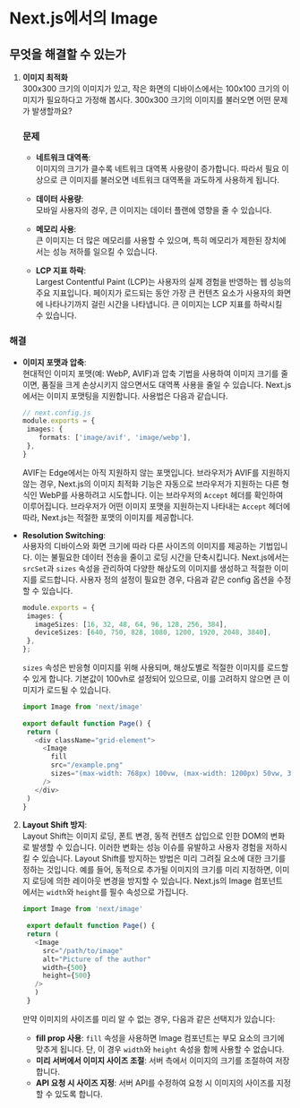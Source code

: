 # Next.js에서의 Image

## 무엇을 해결할 수 있는가
1. **이미지 최적화**  
   300x300 크기의 이미지가 있고, 작은 화면의 디바이스에서는 100x100 크기의 이미지가 필요하다고 가정해 봅시다. 300x300 크기의 이미지를 불러오면 어떤 문제가 발생할까요?

   ### 문제
   - **네트워크 대역폭**:  
     이미지의 크기가 클수록 네트워크 대역폭 사용량이 증가합니다. 따라서 필요 이상으로 큰 이미지를 불러오면 네트워크 대역폭을 과도하게 사용하게 됩니다.
   
   - **데이터 사용량**:  
     모바일 사용자의 경우, 큰 이미지는 데이터 플랜에 영향을 줄 수 있습니다.
     
   - **메모리 사용**:  
     큰 이미지는 더 많은 메모리를 사용할 수 있으며, 특히 메모리가 제한된 장치에서는 성능 저하를 일으킬 수 있습니다.
     
   - **LCP 지표 하락**:  
     Largest Contentful Paint (LCP)는 사용자의 실제 경험을 반영하는 웹 성능의 주요 지표입니다. 페이지가 로드되는 동안 가장 큰 컨텐츠 요소가 사용자의 화면에 나타나기까지 걸린 시간을 나타냅니다. 큰 이미지는 LCP 지표를 하락시킬 수 있습니다.
     
  ### 해결  
  - **이미지 포맷과 압축**:  
    현대적인 이미지 포맷(예: WebP, AVIF)과 압축 기법을 사용하여 이미지 크기를 줄이면, 품질을 크게 손상시키지 않으면서도 대역폭 사용을 줄일 수 있습니다. Next.js에서는 이미지 포맷팅을 지원합니다. 사용법은 다음과 같습니다.
    ```typescript
    // next.config.js
    module.exports = {
     images: {
        formats: ['image/avif', 'image/webp'],
     },
    }
    ```
    AVIF는 Edge에서는 아직 지원하지 않는 포맷입니다. 브라우저가 AVIF를 지원하지 않는 경우, Next.js의 이미지 최적화 기능은 자동으로 브라우저가 지원하는 다른 형식인 WebP를 사용하려고 시도합니다. 이는 브라우저의 `Accept` 헤더를 확인하여 이루어집니다. 브라우저가 어떤 이미지 포맷을 지원하는지 나타내는 `Accept` 헤더에 따라, Next.js는 적절한 포맷의 이미지를 제공합니다.
    
  - **Resolution Switching**:  
    사용자의 디바이스와 화면 크기에 따라 다른 사이즈의 이미지를 제공하는 기법입니다. 이는 불필요한 데이터 전송을 줄이고 로딩 시간을 단축시킵니다. Next.js에서는 `srcSet`과 `sizes` 속성을 관리하여 다양한 해상도의 이미지를 생성하고 적절한 이미지를 로드합니다. 사용자 정의 설정이 필요한 경우, 다음과 같은 config 옵션을 수정할 수 있습니다.

    ```typescript
    module.exports = {
     images: {
       imageSizes: [16, 32, 48, 64, 96, 128, 256, 384],
       deviceSizes: [640, 750, 828, 1080, 1200, 1920, 2048, 3840],
     },
    };
    ```
    `sizes` 속성은 반응형 이미지를 위해 사용되며, 해상도별로 적절한 이미지를 로드할 수 있게 합니다. 기본값이 100vh로 설정되어 있으므로, 이를 고려하지 않으면 큰 이미지가 로드될 수 있습니다.

    ```typescript
    import Image from 'next/image'
 
    export default function Page() {
     return (
       <div className="grid-element">
         <Image
           fill
           src="/example.png"
           sizes="(max-width: 768px) 100vw, (max-width: 1200px) 50vw, 33vw"
         />
       </div>
     )
    }
    ```

2. **Layout Shift 방지**:  
   Layout Shift는 이미지 로딩, 폰트 변경, 동적 컨텐츠 삽입으로 인한 DOM의 변화로 발생할 수 있습니다. 이러한 변화는 성능 이슈를 유발하고 사용자 경험을 저하시킬 수 있습니다.
   Layout Shift를 방지하는 방법은 미리 그려질 요소에 대한 크기를 정하는 것입니다. 예를 들어, 동적으로 추가될 이미지의 크기를 미리 지정하면,
   이미지 로딩에 의한 레이아웃 변경을 방지할 수 있습니다. Next.js의 Image 컴포넌트 에서는 `width`와 `height`를 필수 속성으로 가집니다.
   ```typescript
   import Image from 'next/image'
    
    export default function Page() {
    return (
      <Image
        src="/path/to/image"
        alt="Picture of the author"
        width={500}
        height={500}
      />
      )
    }
   ```

   만약 이미지의 사이즈를 미리 알 수 없는 경우, 다음과 같은 선택지가 있습니다:
   
   - **fill prop 사용**: `fill` 속성을 사용하면 Image 컴포넌트는 부모 요소의 크기에 맞추게 됩니다. 단, 이 경우 `width`와 `height` 속성을 함께 사용할 수 없습니다.
   - **미리 서버에서 이미지 사이즈 조절**: 서버 측에서 이미지의 크기를 조절하여 저장합니다.
   - **API 요청 시 사이즈 지정**: 서버 API를 수정하여 요청 시 이미지의 사이즈를 지정할 수 있도록 합니다.

